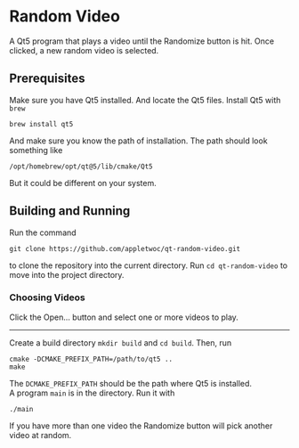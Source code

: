 # Random Video
A Qt5 program that plays a video until the Randomize button is hit. Once clicked, a new random video is selected.

## Prerequisites
Make sure you have Qt5 installed. And locate the Qt5 files. Install Qt5 with `brew`
```
brew install qt5
```
And make sure you know the path of installation. The path should look something like
```
/opt/homebrew/opt/qt@5/lib/cmake/Qt5
```
But it could be different on your system.

## Building and Running
Run the command
```
git clone https://github.com/appletwoc/qt-random-video.git
```
to clone the repository into the current directory. Run `cd qt-random-video` to move into the
project directory.

### Choosing Videos
Click the Open... button and select one or more videos to play.

--- 

Create a build directory `mkdir build` and `cd build`. Then, run
```
cmake -DCMAKE_PREFIX_PATH=/path/to/qt5 ..
make
```
The `DCMAKE_PREFIX_PATH` should be the path where Qt5 is installed.<br>
A program `main` is in the directory. Run it with
```
./main
```
If you have more than one video the Randomize button will pick another video at random.

